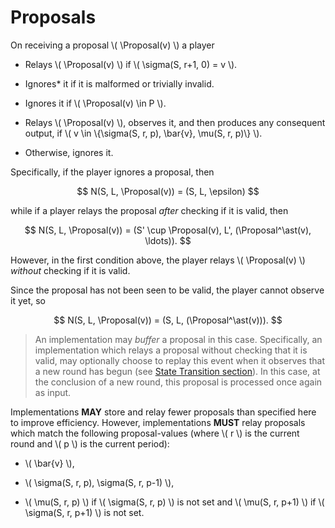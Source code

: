 $$
\newcommand \Proposal {\mathrm{Proposal}}
$$

# Proposals

On receiving a proposal \\( \Proposal(v) \\\) a player

- Relays \\( \Proposal(v) \\) if \\( \sigma(S, r+1, 0) = v \\).

- Ignores* it if it is malformed or trivially invalid.

- Ignores it if \\( \Proposal(v) \in P \\).

- Relays \\( \Proposal(v) \\), observes it, and then produces any consequent output,
if \\( v \in \\{\sigma(S, r, p), \bar{v}, \mu(S, r, p)\\} \\).

- Otherwise, ignores it.

Specifically, if the player ignores a proposal, then

$$
N(S, L, \Proposal(v)) = (S, L, \epsilon)
$$

while if a player relays the proposal _after_ checking if it is valid, then

$$
N(S, L, \Proposal(v))
= (S' \cup \Proposal(v), L', (\Proposal^\ast(v), \ldots)).
$$

However, in the first condition above, the player relays \\( \Proposal(v) \\) _without_
checking if it is valid.

Since the proposal has not been seen to be valid, the player cannot observe it yet,
so

$$
N(S, L, \Proposal(v)) = (S, L, (\Proposal^\ast(v))).
$$

> An implementation may _buffer_ a proposal in this case. Specifically, an implementation
> which relays a proposal without checking that it is valid, may optionally choose
> to replay this event when it observes that a new round has begun (see [State Transition section](#internal-transitions)).
> In this case, at the conclusion of a new round, this proposal is processed once
> again as input.

Implementations **MAY** store and relay fewer proposals than specified
here to improve efficiency. However, implementations **MUST** relay proposals which
match the following proposal-values (where \\( r \\) is the current round and \\( p \\)
is the current period):

- \\( \bar{v} \\),

- \\( \sigma(S, r, p), \sigma(S, r, p-1) \\),

- \\( \mu(S, r, p) \\) if \\( \sigma(S, r, p) \\) is not set and \\( \mu(S, r, p+1) \\)
if \\( \sigma(S, r, p+1) \\) is not set.